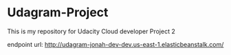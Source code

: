 # Udagram-Project
This is my repository for Udacity Cloud developer Project 2

endpoint url:  http://udagram-jonah-dev-dev.us-east-1.elasticbeanstalk.com/
